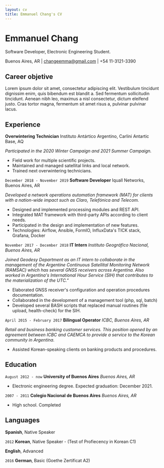 ```yaml
---
layout: cv
title: Emmanuel Chang's CV
---
```

# Emmanuel Chang
Software Developer, Electronic Engineering Student.

<div id="webaddress">
Buenos Aires, AR |
<a href="mailto:changeemma@gmail.com">changeemma@gmail.com</a> |
+54 11-3121-3390
</div>

## Career objetive
Lorem ipsum dolor sit amet, consectetur adipiscing elit. Vestibulum tincidunt dignissim enim, quis bibendum est blandit a. Sed fermentum sollicitudin tincidunt. Aenean nibh leo, maximus a nisl consectetur, dictum eleifend justo. Cras tortor magna, fermentum sit amet risus a, pulvinar pulvinar lacus.


## Experience

__Overwintering Technician__ <a href="https://www.cancilleria.gob.ar/es/iniciativas/dna/instituto-antartico-argentino" style="text-decoration: none">Instituto Antártico Argentino</a>, <a href="https://goo.gl/maps/FJC7HRojAxb5TbbU7" style="text-decoration: none">Carlini Antartic Base, AQ</a>

*Participated in the 2020 Winter Campaign and 2021 Summer Campaign.*

- Field work for multiple scientific projects.
- Maintained and managed satellital links and local network.
- Trained next overwintering technicians.

`December 2018 - November 2019`
__Software Developer__ <a href="https://iquall.net/" style="text-decoration: none">Iquall Networks</a>, Buenos Aires, AR

*Developed a network operations automation framework (MAT) for clients with a nation-wide impact such as Claro, Telefónica and Telecom.*

- Designed and implemented processing modules and REST API.
- Integrated MAT framework with third-party APIs according to client needs.
- Participated in the design and implementation of new features.
- Technologies: Airflow, Ansible, FormIO, InfluxData's TICK stack, Grafana, Docker

`November 2017 - December 2018`
__IT Intern__ *<a href="https://www.ign.gob.ar/" style="text-decoration: none">Instituto Geográfico Nacional</a>, Buenos Aires, AR*

*Joined Geodesy Department as an IT intern to collaborate in the management of the Argentine Continuous Satellital Monitoring Network (RAMSAC) which has several GNSS receivers across Argentina. Also worked in Argentina's International Hour Service (SIH) that contributes to the materialization of the UTC."*

- Elaborated GNSS receiver's configuration and operation procedures documentation.
- Collaborated in the development of a management tool (php, sql, batch)
- Developed several BASH scripts that replaced manual routines (file upload, health-check) for the SIH.

`April 2015 - February 2017`
__Bilingual Operator__ *<a href="https://www.icbc.com.ar/" style="text-decoration: none">ICBC</a>, Buenos Aires, AR*

*Retail and business banking customer services. This position opened by an agreement between ICBC and CAEMCA to provide a service to the Korean community in Argentina.*

- Assisted Korean-speaking clients on banking products and procedures.

## Education

`August 2012 - now`
__University of Buenos Aires__ *Buenos Aires, AR*
- Electronic engineering degree. Expected graduation: December 2021.

`2007 - 2011`
__Colegio Nacional de Buenos Aires__ *Buenos Aires, AR*
- High school. Completed


## Languages

__Spanish__, Native Speaker

`2012` 
__Korean__, Native Speaker - (Test of Profiecency in Korean C1)

__English__, Advanced

`2016`
__German__, Basic (Goethe Zertificat A2)


<!-- ### Footer

Last updated: May 2013 -->


